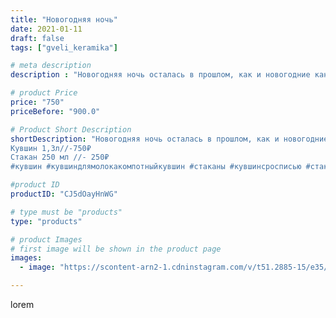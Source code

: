 ```yaml
---
title: "Новогодняя ночь"
date: 2021-01-11
draft: false
tags: ["gveli_keramika"]

# meta description
description : "Новогодняя ночь осталась в прошлом, как и новогодние каникулы. Друзья мои, жизнь продолжается. Давайте помнить, что впереди мужские и женские праздники, дни влю"

# product Price
price: "750"
priceBefore: "900.0"

# Product Short Description
shortDescription: "Новогодняя ночь осталась в прошлом, как и новогодние каникулы. Друзья мои, жизнь продолжается. Давайте помнить, что впереди мужские и женские праздники, дни влюблённых и прочее. Давайте так же начнём думать, что будем дарить и позаботимся о заказах заранее, чтобы не устраивать коллапс😂, как перед НГ. 🙏 Очень всех люблю🥰!
Кувшин 1,3л//-750₽
Стакан 250 мл //- 250₽
#кувшин #кувшиндлямолокакомпотныйкувшин #стаканы #кувшинсросписью #стакансросписью #кувшинзкраснойглины"

#product ID
productID: "CJ5dOayHnWG"

# type must be "products"
type: "products"

# product Images
# first image will be shown in the product page
images:
  - image: "https://scontent-arn2-1.cdninstagram.com/v/t51.2885-15/e35/137312526_2886746588313387_5757865892339488843_n.jpg?se=7&tp=1&_nc_ht=scontent-arn2-1.cdninstagram.com&_nc_cat=103&_nc_ohc=FUW_bVazUpAAX_X-NH0&ccb=7-4&oh=05d79fa0a43f3c5c52604bfcc2225846&oe=6083B70A&_nc_sid=86f79a&ig_cache_key=MjQ4NDE0NTIwMzY1MTE3OTkxMA%3D%3D.2-ccb7-4"

---
```

lorem
